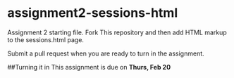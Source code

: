 assignment2-sessions-html
=========================

Assignment 2 starting file. Fork This repository and then add HTML markup to the sessions.html page.

Submit a pull request when you are ready to turn in the assignment.

##Turning it in
This assignment is due on **Thurs, Feb 20**
